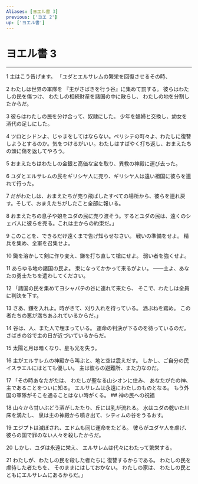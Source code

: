 ```yaml
---
Aliases: [ヨエル書 3]
previous: ['ヨエ 2']
up: ['ヨエル書']
---
```

# ヨエル書 3

***




1 
主はこう告げます。 「ユダとエルサレムの繁栄を回復させるその時、 



2 
わたしは世界の軍隊を 『主がさばきを行う谷』に集めて罰する。 彼らはわたしの民を傷つけ、 わたしの相続財産を諸国の中に散らし、 わたしの地を分割したからだ。 



3 
彼らはわたしの民を分け合って、奴隷にした。 少年を娼婦と交換し、幼女を酒代の足しにした。 



4 
ツロとシドンよ、じゃまをしてはならない。ペリシテの町々よ、わたしに復讐しようとするのか。気をつけるがいい。わたしはすばやく打ち返し、おまえたちの頭に傷を返してやろう。 



5 
おまえたちはわたしの金銀と高価な宝を取り、異教の神殿に運び去った。 



6 
ユダとエルサレムの民をギリシヤ人に売り、ギリシヤ人は遠い祖国に彼らを連れて行った。 



7 
だがわたしは、おまえたちが売り飛ばしたすべての場所から、彼らを連れ戻す。そして、おまえたちがしたこと全部に報いる。 



8 
おまえたちの息子や娘をユダの民に売り渡そう。するとユダの民は、遠くのシェバ人に彼らを売る。これは主からの約束だ。」 



9 
このことを、できるだけ遠くまで告げ知らせなさい。 戦いの準備をせよ。 精兵を集め、全軍を召集せよ。 



10 
鋤を溶かして剣に作り変え、鎌を打ち直して槍にせよ。 弱い者を強くせよ。 



11 
あらゆる地の諸国の民よ。 束になってかかって来るがよい。 ――主よ、あなたの勇士たちを遣わしてください。 



12 
「諸国の民を集めてヨシャパテの谷に連れて来たら、 そこで、わたしは全員に判決を下す。 



13 
さあ、鎌を入れよ。時がきて、刈り入れを待っている。 酒ぶねを踏め。 この者たちの悪が満ちあふれているからだ。」 



14 
谷は、人、また人で埋まっている。 運命の判決が下るのを待っているのだ。 さばきの谷で主の日が近づいているからだ。 



15 
太陽と月は暗くなり、星も光を失う。 



16 
主がエルサレムの神殿から叫ぶと、地と空は震えだす。 しかし、ご自分の民イスラエルにはとても優しい。 主は彼らの避難所、また力なのだ。 



17 
「その時あなたがたは、 わたしが聖なる山シオンに住み、 あなたがたの神、主であることをついに知る。 エルサレムは永遠にわたしのものとなる。 もう外国の軍隊がそこを通ることはない時がくる。 ## 神の民への祝福 



18 
山々から甘いぶどう酒がしたたり、丘には乳が流れる。 水はユダの乾いた川床を満たし、 泉は主の神殿から噴き出て、シティムの谷をうるおす。 



19 
エジプトは滅ぼされ、エドムも同じ運命をたどる。 彼らがユダヤ人を虐げ、 彼らの国で罪のない人々を殺したからだ。 



20 
しかし、ユダは永遠に栄え、 エルサレムは代々にわたって繁栄する。 



21 
わたしが、わたしの民を殺した者たちに 復讐するからである。 わたしの民を虐待した者たちを、 そのままにはしておかない。 わたしの家は、 わたしの民とともにエルサレムにあるからだ。」
